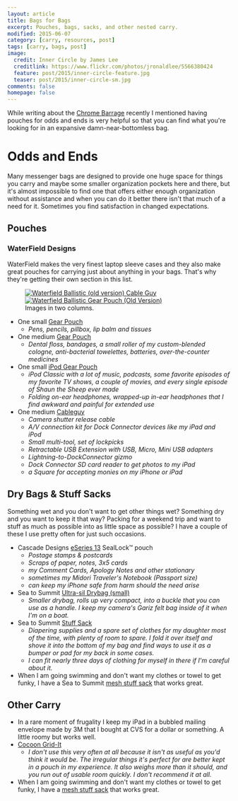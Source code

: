```yaml
---
layout: article
title: Bags for Bags
excerpt: Pouches, bags, sacks, and other nested carry.
modified: 2015-06-07
category: [carry, resources, post]
tags: [carry, bags, post]
image: 
  credit: Inner Circle by James Lee
  creditlink: https://www.flickr.com/photos/jronaldlee/5566380424
  feature: post/2015/inner-circle-feature.jpg
  teaser: post/2015/inner-circle-sm.jpg
comments: false
homepage: false
---
```


While writing about the <a title="An Actual Review of an Actual Chrome Barrage Backpack" href="http://kvet.ch/post/an-actual-review-of-an-actual-chrome-barrage-backpack/">Chrome Barrage</a> recently I mentioned having pouches for odds and ends is very helpful so that you can find what you're looking for in an expansive damn-near-bottomless bag.

<h1>Odds and Ends</h1>

Many messenger bags are designed to provide one huge space for things you carry and maybe some smaller organization pockets here and there, but it's almost impossible to find one that offers either enough organization without assistance and when you can do it better there isn't that much of a need for it. Sometimes you find satisfaction in changed expectations.

<h2>Pouches</h2>

<h3>WaterField Designs</h3>

WaterField makes the very finest laptop sleeve cases and they also make great pouches for carrying just about anything in your bags. That's why they're getting their own section in this list.

<div id="content" class="page-content">
 <figure class="half" > 
    <a class="image-popup-vertical-fit" href="{{ site.url }}/images/c/carry-waterfield-cableguy.jpg" title="Waterfield Ballstic (old version) Cable Guy">
    <img src="/images/c/carry-waterfield-cableguy.jpg" alt="Waterfield Ballistic (old version) Cable Guy"></a>
    <a class="image-popup-vertical-fit" href="{{ site.url }}/images/c/carry-waterfield-gear-pouch-630x350.jpg" title="Waterfield Ballistic Gear Pouch (Old Version)">
    <img src="/images/c/carry-waterfield-gear-pouch-630x350.jpg" alt="Waterfield Ballistic Gear Pouch (Old Version)"></a>
  <figcaption>Images in two columns.</figcaption>
 </figure>
</div>

<ul>
	<li>One small <a href="http://www.sfbags.com/products/gearpouch/gearpouch.htm">Gear Pouch</a>
<ul>
	<li><em>Pens, pencils, pillbox, lip balm and tissues</em></li>
</ul>
</li>
	<li>One medium <a href="http://www.sfbags.com/products/gearpouch/gearpouch.htm">Gear Pouch</a>
<ul>
	<li><em>Dental floss, bandages, a small roller of my custom-blended cologne, anti-bacterial towelettes, batteries, over-the-counter medicines</em></li>
</ul>
</li>
	<li>One small <a href="http://www.sfbags.com/products/ipodpouch/ipodgearpouch.htm">iPod Gear Pouch</a>
<ul>
	<li><em>iPod Classic with a lot of music, podcasts, some favorite episodes of my favorite TV shows, a couple of movies, and every single episode of Shaun the Sheep ever made</em></li>
	<li><em>Folding on-ear headphones, wrapped-up in-ear headphones that I find awkward and painful for extended use</em></li>
</ul>
</li>
	<li>One medium <a href="http://www.sfbags.com/products/cableguy/cableguy.htm">Cableguy</a>
<ul>
	<li><em>Camera shutter release cable</em></li>
	<li><em>A/V connection kit for Dock Connector devices like my iPad and iPod</em></li>
	<li><em>Small multi-tool, set of lockpicks</em></li>
	<li><em>Retractable USB Extension with USB, Micro, Mini USB adapters</em></li>
	<li><em>Lightning-to-DockConnector gizmo</em></li>
	<li><em>Dock Connector SD card reader to get photos to my iPad</em></li>
	<li><em>a Square for accepting monies on my iPhone or iPad</em></li>
</ul>
</li>
</ul>
<h2>Dry Bags &amp; Stuff Sacks</h2>
Something wet and you don't want to get other things wet? Something dry and you want to keep it that way? Packing for a weekend trip and want to stuff as much as possible into as little space as possible? I have a couple of these I use pretty often for just such occasions.
<ul>
	<li>Cascade Designs <a href="http://www.cascadedesigns.com/e-case/eseries/eseries-13/product">eSeries 13</a> SealLock™ pouch
<ul>
	<li><em>Postage stamps &amp; postcards</em></li>
	<li><em>Scraps of paper, notes, 3x5 cards</em></li>
	<li><em>my Comment Cards, Apology Notes and other stationary</em></li>
	<li><em>sometimes my Midori Traveler's Notebook (Passport size)</em></li>
	<li><em>can keep my iPhone safe from harm should the need arise</em></li>
</ul>
</li>
	<li>Sea to Summit <a href="http://www.seatosummit.com/products/display/170">Ultra-sil Drybag (small)</a>
<ul>
	<li><em>Smaller drybag, rolls up very compact, into a buckle that you can use as a handle. I keep my camera's Gariz felt bag inside of it when I'm on a boat.</em></li>
</ul>
</li>
	<li>Sea to Summit <a href="http://www.seatosummit.com/products/display/35">Stuff Sack</a>
<ul>
	<li><em>Diapering supplies and a spare set of clothes for my daughter most of the time, with plenty of room to spare. I fold it over itself and shove it into the bottom of my bag and find ways to use it as a bumper or pad for my back in some cases.</em></li>
	<li><em>I can fit nearly three days of clothing for myself in there if I'm careful about it.</em></li>
</ul>
</li>
	<li>When I am going swimming and don't want my clothes or towel to get funky, I have a Sea to Summit <a href="http://www.rei.com/product/830046/sea-to-summit-ultra-mesh-stuff-sack">mesh stuff sack</a> that works great.</li>
</ul>
<h2>Other Carry</h2>
<ul>
	<li>In a rare moment of frugality I keep my iPad in a bubbled mailing envelope made by 3M that I bought at CVS for a dollar or something. A little roomy but works well.</li>
	<li><a href="http://www.cocooninnovations.com/grid.php">Cocoon Grid-It</a>
<ul>
	<li><em>I don't use this very often at all because it isn't as useful as you'd think it would be. The irregular things it's perfect for are better kept in a pouch in my experience. It also weighs more than it should, and you run out of usable room quickly. I don't recommend it at all.</em></li>
</ul>
</li>
	<li>When I am going swimming and don't want my clothes or towel to get funky, I have a <a href="http://www.rei.com/product/830046/sea-to-summit-ultra-mesh-stuff-sack">mesh stuff sack</a> that works great.</li>
</ul>

